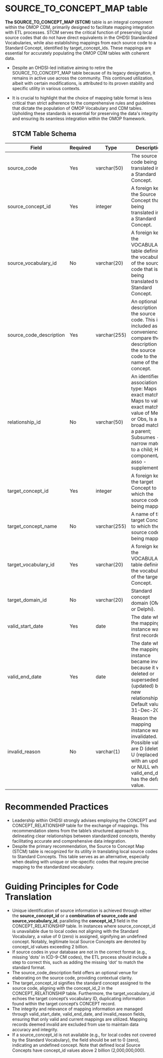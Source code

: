 # SOURCE_TO_CONCEPT_MAP table

**The SOURCE_TO_CONCEPT_MAP (STCM)** table is an integral component within the OMOP CDM, primarily designed to facilitate mapping integration with ETL processes. STCM serves the critical function of preserving local source codes that do not have direct equivalents in the OHDSI Standardized Vocabularies, while also establishing mappings from each source code to a Standard Concept, identified by target_concept_ids. These mappings are essential for accurately populating the OMOP CDM tables with coherent data.

* Despite an OHDSI-led initiative aiming to retire the SOURCE_TO_CONCEPT_MAP table because of its legacy designation, it remains in active use across the community. This continued utilization, albeit with certain modifications, is attributed to its proven stability and specific utility in various contexts.
* It is crucial to highlight that the choice of mapping table format is less critical than strict adherence to the comprehensive rules and guidelines that dictate the population of OMOP Vocabulary and CDM tables. Upholding these standards is essential for preserving the data's integrity and ensuring its seamless integration within the OMOP framework.

  ## STCM Table Schema

|Field|Required|Type|Description|
| --- | --- | --- | --- |
|source_code|Yes|varchar(50)|The source code being translated into a Standard Concept.|
|source_concept_id|Yes|integer|A foreign key to the Source Concept that is being translated into a Standard Concept.|
|source_vocabulary_id|No|varchar(20)|A foreign key to the VOCABULARY table defining the vocabulary of the source code that is being translated to a Standard Concept.|
|source_code_description|Yes|varchar(255)|An optional description for the source code. This is included as a convenience to compare the description of the source code to the name of the concept.|
|relationship_id|No|varchar(50)|An identifier of association type: Maps to - exact match; Maps to value - exact match value of Meas or Obs, Is a - broad match to a parent; Subsumes - narrow match to a child; Has component/Has asso - supplemental.|
|target_concept_id|Yes|integer|A foreign key to the target Concept to which the source code is being mapped.|
|target_concept_name|No|varchar(255)|A name of the target Concept to which the source code is being mapped.|
|target_vocabulary_id|Yes|varchar(20)|A foreign key to the VOCABULARY table defining the vocabulary of the target Concept.|
|target_domain_id|No|varchar(20)|Standard concept domain (OMOP or Delphi).| 
|valid_start_date|Yes|date|The date when the mapping instance was first recorded.|
|valid_end_date|Yes|date|The date when the mapping instance became invalid because it was deleted or superseded (updated) by a new relationship. Default value is 31-Dec-2099.|
|invalid_reason|No|varchar(1)|Reason the mapping instance was invalidated. Possible values are D (deleted), U (replaced with an update) or NULL when valid_end_date has the default value.|

# Recommended Practices

* Leadership within OHDSI strongly advises employing the CONCEPT and CONCEPT_RELATIONSHIP table for the exchange of mappings. This recommendation stems from the table’s structured approach to delineating clear relationships between standardized concepts, thereby facilitating accurate and comprehensive data integration.
* Despite the primary recommendation, the Source to Concept Map (STCM) table is recognized for its utility in translating local source codes to Standard Concepts. This table serves as an alternative, especially when dealing with unique or site-specific codes that require precise mapping to the standardized vocabulary.
  
# Guiding Principles for Code Translation

* Unique identification of source information is achieved through either the **source_concept_id** or a **combination of source_code and source_vocabulary_id**, paralleling the **concept_id_1** field in the CONCEPT_RELATIONSHIP table. In instances where source_concept_id is unavailable due to local codes not aligning with the Standard Vocabulary, a value of 0 (zero) is assigned, signifying an undefined concept. Notably, legitimate local Source Concepts are denoted by concept_id values exceeding 2 billion.
* If source codes in your database are not in the correct format (e.g., missing 'dots' in ICD-9-CM codes), the ETL process should include a step to correct this, such as adding the missing 'dot' to match the standard format.
* The source_code_description field offers an optional venue for elaborating on the source code, providing contextual clarity.
* The target_concept_id signifies the standard concept assigned to the source code, aligning with the concept_id_2 in the CONCEPT_RELATIONSHIP table. Furthermore, the target_vocabulary_id echoes the target concept’s vocabulary ID, duplicating information found within the target concept’s CONCEPT record.
* The integrity and relevance of mapping information are managed through valid_start_date, valid_end_date, and invalid_reason fields, ensuring that only valid and current mappings are utilized. Mapping records deemed invalid are excluded from use to maintain data accuracy and integrity.
* If a source_concept_id is not available (e.g., for local codes not covered by the Standard Vocabulary), the field should be set to 0 (zero), indicating an undefined concept. Note that defined local Source Concepts have concept_id values above 2 billion (2,000,000,000).
